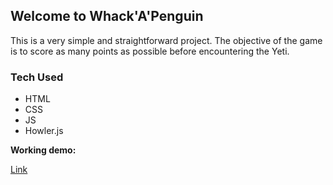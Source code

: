 ## Welcome to Whack'A'Penguin
This is a very simple and straightforward project. The objective of the game is to score as many points as possible before encountering the Yeti.

### Tech Used
- HTML
- CSS
- JS
- Howler.js

**Working demo:** 

[Link](http://whackapenguin.netlify.com)
```
